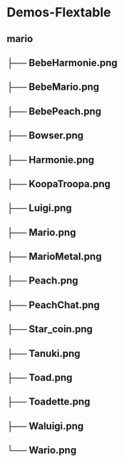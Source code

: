 # Demos-Flextable

## mario
## ├── BebeHarmonie.png
## ├── BebeMario.png
## ├── BebePeach.png
## ├── Bowser.png
## ├── Harmonie.png
## ├── KoopaTroopa.png
## ├── Luigi.png
## ├── Mario.png
## ├── MarioMetal.png
## ├── Peach.png
## ├── PeachChat.png
## ├── Star_coin.png
## ├── Tanuki.png
## ├── Toad.png
## ├── Toadette.png
## ├── Waluigi.png
## └── Wario.png
